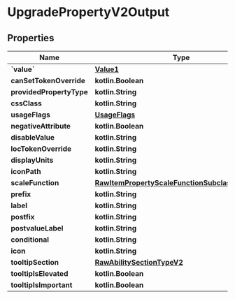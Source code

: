
# UpgradePropertyV2Output

## Properties
| Name | Type | Description | Notes |
| ------------ | ------------- | ------------- | ------------- |
| **&#x60;value&#x60;** | [**Value1**](Value1.md) |  |  [optional] |
| **canSetTokenOverride** | **kotlin.Boolean** |  |  [optional] |
| **providedPropertyType** | **kotlin.String** |  |  [optional] |
| **cssClass** | **kotlin.String** |  |  [optional] |
| **usageFlags** | [**UsageFlags**](UsageFlags.md) |  |  [optional] |
| **negativeAttribute** | **kotlin.Boolean** |  |  [optional] |
| **disableValue** | **kotlin.String** |  |  [optional] |
| **locTokenOverride** | **kotlin.String** |  |  [optional] |
| **displayUnits** | **kotlin.String** |  |  [optional] |
| **iconPath** | **kotlin.String** |  |  [optional] |
| **scaleFunction** | [**RawItemPropertyScaleFunctionSubclassV2Output**](RawItemPropertyScaleFunctionSubclassV2Output.md) |  |  [optional] |
| **prefix** | **kotlin.String** |  |  [optional] |
| **label** | **kotlin.String** |  |  [optional] |
| **postfix** | **kotlin.String** |  |  [optional] |
| **postvalueLabel** | **kotlin.String** |  |  [optional] |
| **conditional** | **kotlin.String** |  |  [optional] |
| **icon** | **kotlin.String** |  |  [optional] |
| **tooltipSection** | [**RawAbilitySectionTypeV2**](RawAbilitySectionTypeV2.md) |  |  [optional] |
| **tooltipIsElevated** | **kotlin.Boolean** |  |  [optional] |
| **tooltipIsImportant** | **kotlin.Boolean** |  |  [optional] |



